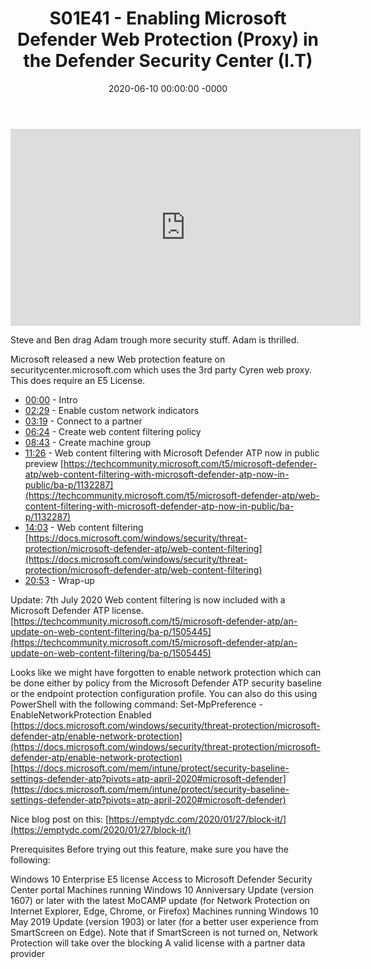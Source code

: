﻿---
layout: post
title: "S01E41 - Enabling Microsoft Defender Web Protection (Proxy) in the Defender Security Center (I.T)"
date: 2020-06-10 00:00:00 -0000
categories:
---

<iframe loading="lazy" width="560" height="315" src="https://www.youtube.com/embed/a2ixEGD-jus" title="YouTube video player" frameborder="0" allow="accelerometer; autoplay; clipboard-write; encrypted-media; gyroscope; picture-in-picture" allowfullscreen></iframe>

Steve and Ben drag Adam trough more security stuff. Adam is thrilled.

Microsoft released a new Web protection feature on securitycenter.microsoft.com which uses the 3rd party Cyren web proxy. This does require an E5 License.

* [00:00](https://www.youtube.com/watch?v=a2ixEGD-jus&t=0s) - Intro
* [02:29](https://www.youtube.com/watch?v=a2ixEGD-jus&t=149s) - Enable custom network indicators
* [03:19](https://www.youtube.com/watch?v=a2ixEGD-jus&t=199s) - Connect to a partner
* [06:24](https://www.youtube.com/watch?v=a2ixEGD-jus&t=384s) - Create web content filtering policy
* [08:43](https://www.youtube.com/watch?v=a2ixEGD-jus&t=523s) - Create machine group
* [11:26](https://www.youtube.com/watch?v=a2ixEGD-jus&t=686s) - Web content filtering with Microsoft Defender ATP now in public preview
[https://techcommunity.microsoft.com/t5/microsoft-defender-atp/web-content-filtering-with-microsoft-defender-atp-now-in-public/ba-p/1132287](https://techcommunity.microsoft.com/t5/microsoft-defender-atp/web-content-filtering-with-microsoft-defender-atp-now-in-public/ba-p/1132287)
* [14:03](https://www.youtube.com/watch?v=a2ixEGD-jus&t=843s) - Web content filtering
[https://docs.microsoft.com/windows/security/threat-protection/microsoft-defender-atp/web-content-filtering](https://docs.microsoft.com/windows/security/threat-protection/microsoft-defender-atp/web-content-filtering)
* [20:53](https://www.youtube.com/watch?v=a2ixEGD-jus&t=1253s) - Wrap-up

Update: 7th July 2020
Web content filtering is now included with a Microsoft Defender ATP license.
[https://techcommunity.microsoft.com/t5/microsoft-defender-atp/an-update-on-web-content-filtering/ba-p/1505445](https://techcommunity.microsoft.com/t5/microsoft-defender-atp/an-update-on-web-content-filtering/ba-p/1505445)

Looks like we might have forgotten to enable network protection which can be done either by policy from the Microsoft Defender ATP security baseline or the endpoint protection configuration profile. You can also do this using PowerShell with the following command:
Set-MpPreference -EnableNetworkProtection Enabled
[https://docs.microsoft.com/windows/security/threat-protection/microsoft-defender-atp/enable-network-protection](https://docs.microsoft.com/windows/security/threat-protection/microsoft-defender-atp/enable-network-protection)
[https://docs.microsoft.com/mem/intune/protect/security-baseline-settings-defender-atp?pivots=atp-april-2020#microsoft-defender](https://docs.microsoft.com/mem/intune/protect/security-baseline-settings-defender-atp?pivots=atp-april-2020#microsoft-defender)

Nice blog post on this:
[https://emptydc.com/2020/01/27/block-it/](https://emptydc.com/2020/01/27/block-it/)

Prerequisites
Before trying out this feature, make sure you have the following:

Windows 10 Enterprise E5 license
Access to Microsoft Defender Security Center portal
Machines running Windows 10 Anniversary Update (version 1607) or later with the latest MoCAMP update (for Network Protection on Internet Explorer, Edge, Chrome, or Firefox)
Machines running Windows 10 May 2019 Update (version 1903) or later (for a better user experience from SmartScreen on Edge). Note that if SmartScreen is not turned on, Network Protection will take over the blocking
A valid license with a partner data provider


